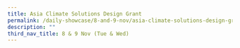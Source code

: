 ```yaml
---
title: Asia Climate Solutions Design Grant
permalink: /daily-showcase/8-and-9-nov/asia-climate-solutions-design-grant/
description: ""
third_nav_title: 8 & 9 Nov (Tue & Wed)
---
```

